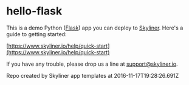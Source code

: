 # hello-flask

This is a demo Python ([Flask](http://flask.pocoo.org/)) app you can deploy to [Skyliner](https://www.skyliner.io). Here's a guide to getting started:

[https://www.skyliner.io/help/quick-start](https://www.skyliner.io/help/quick-start)

If you have any trouble, please drop us a line at [support@skyliner.io](mailto:support@skyliner.io?Subject=Help%20with%20hello-flask).

Repo created by Skyliner app templates at 2016-11-17T19:28:26.691Z